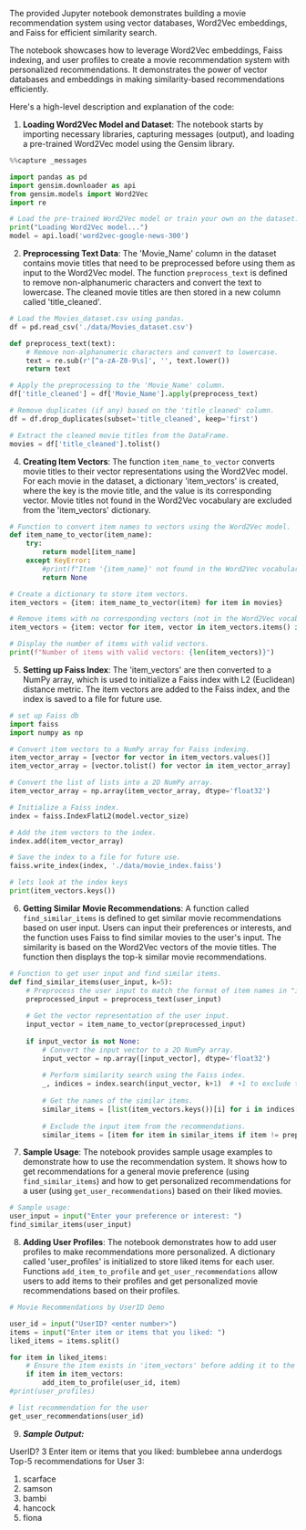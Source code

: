 The provided Jupyter notebook demonstrates building a movie recommendation system using vector databases, Word2Vec embeddings, and Faiss for efficient similarity search. 

The notebook showcases how to leverage Word2Vec embeddings, Faiss indexing, and user profiles to create a movie recommendation system with personalized recommendations. It demonstrates the power of vector databases and embeddings in making similarity-based recommendations efficiently.

Here's a high-level description and explanation of the code:

1. **Loading Word2Vec Model and Dataset**: The notebook starts by importing necessary libraries, capturing messages (output), and loading a pre-trained Word2Vec model using the Gensim library.
```python
%%capture _messages

import pandas as pd
import gensim.downloader as api
from gensim.models import Word2Vec
import re

# Load the pre-trained Word2Vec model or train your own on the dataset.
print("Loading Word2Vec model...")
model = api.load('word2vec-google-news-300')
```
2. **Preprocessing Text Data**: The 'Movie_Name' column in the dataset contains movie titles that need to be preprocessed before using them as input to the Word2Vec model. The function `preprocess_text` is defined to remove non-alphanumeric characters and convert the text to lowercase. The cleaned movie titles are then stored in a new column called 'title_cleaned'.
```python
# Load the Movies_dataset.csv using pandas.
df = pd.read_csv('./data/Movies_dataset.csv')

def preprocess_text(text):
    # Remove non-alphanumeric characters and convert to lowercase.
    text = re.sub(r'[^a-zA-Z0-9\s]', '', text.lower())
    return text

# Apply the preprocessing to the 'Movie_Name' column.
df['title_cleaned'] = df['Movie_Name'].apply(preprocess_text)

# Remove duplicates (if any) based on the 'title_cleaned' column.
df = df.drop_duplicates(subset='title_cleaned', keep='first')

# Extract the cleaned movie titles from the DataFrame.
movies = df['title_cleaned'].tolist()

```
4. **Creating Item Vectors**: The function `item_name_to_vector` converts movie titles to their vector representations using the Word2Vec model. For each movie in the dataset, a dictionary 'item_vectors' is created, where the key is the movie title, and the value is its corresponding vector. Movie titles not found in the Word2Vec vocabulary are excluded from the 'item_vectors' dictionary.
```python
# Function to convert item names to vectors using the Word2Vec model.
def item_name_to_vector(item_name):
    try:
        return model[item_name]
    except KeyError:
        #print(f"Item '{item_name}' not found in the Word2Vec vocabulary.")
        return None

# Create a dictionary to store item vectors.
item_vectors = {item: item_name_to_vector(item) for item in movies}

# Remove items with no corresponding vectors (not in the Word2Vec vocabulary).
item_vectors = {item: vector for item, vector in item_vectors.items() if vector is not None}

# Display the number of items with valid vectors.
print(f"Number of items with valid vectors: {len(item_vectors)}")
```

5. **Setting up Faiss Index**: The 'item_vectors' are then converted to a NumPy array, which is used to initialize a Faiss index with L2 (Euclidean) distance metric. The item vectors are added to the Faiss index, and the index is saved to a file for future use.
```python
# set up Faiss db
import faiss
import numpy as np

# Convert item vectors to a NumPy array for Faiss indexing.
item_vector_array = [vector for vector in item_vectors.values()]
item_vector_array = [vector.tolist() for vector in item_vector_array]

# Convert the list of lists into a 2D NumPy array.
item_vector_array = np.array(item_vector_array, dtype='float32')

# Initialize a Faiss index.
index = faiss.IndexFlatL2(model.vector_size)

# Add the item vectors to the index.
index.add(item_vector_array)

# Save the index to a file for future use.
faiss.write_index(index, './data/movie_index.faiss')

# lets look at the index keys
print(item_vectors.keys())
```
6. **Getting Similar Movie Recommendations**: A function called `find_similar_items` is defined to get similar movie recommendations based on user input. Users can input their preferences or interests, and the function uses Faiss to find similar movies to the user's input. The similarity is based on the Word2Vec vectors of the movie titles. The function then displays the top-k similar movie recommendations.
```python
# Function to get user input and find similar items.
def find_similar_items(user_input, k=5):
    # Preprocess the user input to match the format of item names in "item_vectors".
    preprocessed_input = preprocess_text(user_input)
    
    # Get the vector representation of the user input.
    input_vector = item_name_to_vector(preprocessed_input)
    
    if input_vector is not None:
        # Convert the input vector to a 2D NumPy array.
        input_vector = np.array([input_vector], dtype='float32')
        
        # Perform similarity search using the Faiss index.
        _, indices = index.search(input_vector, k+1)  # +1 to exclude the input item itself from recommendations.
        
        # Get the names of the similar items.
        similar_items = [list(item_vectors.keys())[i] for i in indices[0]]
        
        # Exclude the input item from the recommendations.
        similar_items = [item for item in similar_items if item != preprocessed_input
```
7. **Sample Usage**: The notebook provides sample usage examples to demonstrate how to use the recommendation system. It shows how to get recommendations for a general movie preference (using `find_similar_items`) and how to get personalized recommendations for a user (using `get_user_recommendations`) based on their liked movies.
```python
# Sample usage:
user_input = input("Enter your preference or interest: ")
find_similar_items(user_input)
```

8. **Adding User Profiles**: The notebook demonstrates how to add user profiles to make recommendations more personalized. A dictionary called 'user_profiles' is initialized to store liked items for each user. Functions `add_item_to_profile` and `get_user_recommendations` allow users to add items to their profiles and get personalized movie recommendations based on their profiles.
```python
# Movie Recommendations by UserID Demo

user_id = input("UserID? <enter number>")
items = input("Enter item or items that you liked: ")
liked_items = items.split()

for item in liked_items:
    # Ensure the item exists in 'item_vectors' before adding it to the user's profile.
    if item in item_vectors:
        add_item_to_profile(user_id, item)
#print(user_profiles)

# list recommendation for the user
get_user_recommendations(user_id)

```
9. ***Sample Output:***

UserID? <enter number> 3
Enter item or items that you liked:  bumblebee anna underdogs
Top-5 recommendations for User 3:
1. scarface
2. samson
3. bambi
4. hancock
5. fiona